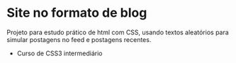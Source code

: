 # Site no formato de blog

Projeto para estudo prático de html com CSS, usando textos aleatórios para simular postagens no feed e postagens recentes.

 - Curso de CSS3 intermediário